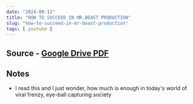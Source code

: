 ```yaml
---
date: "2024-09-12"
title: "HOW TO SUCCEED IN MR.BEAST PRODUCTION"
slug: "how-to-succeed-in-mr-beast-production"
tags: [ youtube ]
---
```




## Source - [Google Drive PDF][1]

## Notes
* I read this and I just wonder, how much is enough in today's world of viral frenzy, eye-ball capturing society



   [1]: https://drive.google.com/file/d/1YaG9xpu-WQKBPUi8yQ4HaDYQLUSa7Y3J/view
